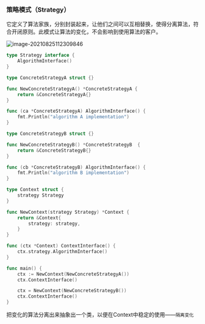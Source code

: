### 策略模式（Strategy）

它定义了算法家族，分别封装起来，让他们之间可以互相替换，使得分离算法，符合开闭原则。此模式让算法的变化，不会影响到使用算法的客户。

![image-20210825112309846](https://tva1.sinaimg.cn/large/008i3skNly1gtsvd12f7xj60sn0dp40702.jpg)

```go
type Strategy interface {
	AlgorithmInterface()
}

type ConcreteStrategyA struct {}

func NewConcreteStrategyA() *ConcreteStrategyA {
	return &ConcreteStrategyA{}
}

func (ca *ConcreteStrategyA) AlgorithmInterface() {
	fmt.Println("algorithm A implementation")
}

type ConcreteStrategyB struct {}

func NewConcreteStrategyB() *ConcreteStrategyB  {
	return &ConcreteStrategyB{}
}

func (cb *ConcreteStrategyB) AlgorithmInterface() {
	fmt.Println("algorithm B implementation")
}

type Context struct {
	strategy Strategy
}

func NewContext(strategy Strategy) *Context {
	return &Context{
		strategy: strategy,
	}
}

func (ctx *Context) ContextInterface() {
	ctx.strategy.AlgorithmInterface()
}

func main() {
	ctx := NewContext(NewConcreteStrategyA())
	ctx.ContextInterface()

	ctx = NewContext(NewConcreteStrategyB())
	ctx.ContextInterface()
}
```



把变化的算法分离出来抽象出一个类，以便在Context中稳定的使用——`隔离变化`